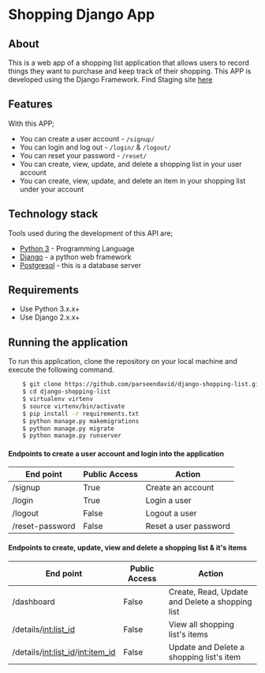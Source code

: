 # Shopping Django App
## About
This is a web app of a shopping list application that allows users to record things they want
to purchase and keep track of their shopping. This APP is developed using the Django Framework.
Find Staging site [here](https://django-shopping-list.herokuapp.com)
## Features
With this APP;
- You can create a user account - ```/signup/```
- You can login and log out - ```/login/``` & ```/logout/```
- You can reset your password - ```/reset/```
- You can create, view, update, and delete a shopping list in your user account
- You can create, view, update, and delete an item in your shopping list under your account
## Technology stack
Tools used during the development of this API are;
- [Python 3](https://www.python.org) - Programming Language
- [Django](https://www.djangoproject.com) - a python web framework
- [Postgresql](https://www.postgresql.org/) - this is a database server
## Requirements
- Use Python 3.x.x+
- Use Django 2.x.x+
## Running the application
To run this application, clone the repository on your local machine and execute the following command.
```sh
    $ git clone https://github.com/parseendavid/django-shopping-list.git
    $ cd django-shopping-list
    $ virtualenv virtenv
    $ source virtenv/bin/activate
    $ pip install -r requirements.txt
    $ python manage.py makemigrations
    $ python manage.py migrate
    $ python manage.py runserver
```
#### Endpoints to create a user account and login into the application
|End point | Public Access|Action
|----------|--------------|------
/signup | True | Create an account
/login | True | Login a user
/logout | False | Logout a user
/reset-password | False | Reset a user password

#### Endpoints to create, update, view and delete a shopping list & it's items
|End point | Public Access|Action
|----------|--------------|------
/dashboard | False | Create, Read, Update and Delete a shopping list
/details/<int:list_id> | False | View all shopping list's items
/details/<int:list_id>/<int:item_id> | False | Update and Delete a shopping list's item

